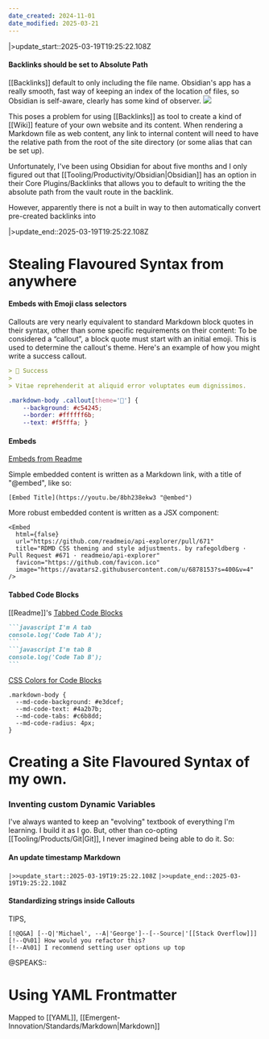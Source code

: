 ```yaml
---
date_created: 2024-11-01
date_modified: 2025-03-21
---
```


|>update_start::2025-03-19T19:25:22.108Z
#### Backlinks should be set to Absolute Path 

[[Backlinks]] default to only including the file name.  Obsidian's app has a really smooth, fast way of keeping an index of the location of files, so Obsidian is self-aware, clearly has some kind of observer.
![](https://i.imgur.com/7rHeIga.png)

This poses a problem for using [[Backlinks]] as tool to create a kind of [[Wiki]] feature of your own website and its content.  When rendering a Markdown file as web content, any link to internal content will need to have the relative path from the root of the site directory (or some alias that can be set up).

Unfortunately, I've been using Obsidian for about five months and I only figured out that [[Tooling/Productivity/Obsidian|Obsidian]] has an option in their Core Plugins/Backlinks that allows you to default to writing the  the absolute path from the vault route in the backlink.

However, apparently there is not a built in way to then automatically convert pre-created backlinks into 

|>update_end::2025-03-19T19:25:22.108Z

# Stealing Flavoured Syntax from anywhere

#### Embeds with Emoji class selectors
Callouts are very nearly equivalent to standard Markdown block quotes in their syntax, other than some specific requirements on their content: To be considered a “callout”, a block quote must start with an initial emoji. This is used to determine the callout's theme. Here's an example of how you might write a success callout.

```markdown
> 🎅 Success 
>  
> Vitae reprehenderit at aliquid error voluptates eum dignissimos.
```

```css
.markdown-body .callout[theme='🎅'] {
	--background: #c54245; 
	--border: #ffffff6b; 
	--text: #f5fffa; }
```
#### Embeds
[Embeds from Readme](https://docs.readme.com/rdmd/docs/embeds#syntax)

Simple embedded content is written as a Markdown link, with a title of "@embed", like so:

```
[Embed Title](https://youtu.be/8bh238ekw3 "@embed")
```

More robust embedded content is written as a JSX component:

```
<Embed
  html={false}
  url="https://github.com/readmeio/api-explorer/pull/671"
  title="RDMD CSS theming and style adjustments. by rafegoldberg · Pull Request #671 · readmeio/api-explorer"
  favicon="https://github.com/favicon.ico"
  image="https://avatars2.githubusercontent.com/u/6878153?s=400&v=4"
/>
```

#### Tabbed Code Blocks

[[Readme]]'s [Tabbed Code Blocks](https://docs.readme.com/rdmd/docs/code-blocks#tabbed-code-blocks)

````markdown
```javascript I'm A tab
console.log('Code Tab A');
```
```javascript I'm tab B
console.log('Code Tab B');
```
````

[CSS Colors for Code Blocks](https://docs.readme.com/rdmd/docs/code-blocks#custom-css)

```
.markdown-body {
  --md-code-background: #e3dcef;
  --md-code-text: #4a2b7b;
  --md-code-tabs: #c6b8dd;
  --md-code-radius: 4px;
}
```




# Creating a Site Flavoured Syntax of my own.
### Inventing custom Dynamic Variables

I've always wanted to keep an "evolving" textbook of everything I'm learning. I build it as I go. But, other than co-opting [[Tooling/Products/Git|Git]], I never imagined being able to do it. So:

#### An update timestamp Markdown
`|>>update_start::2025-03-19T19:25:22.108Z`
`|>>update_end::2025-03-19T19:25:22.108Z` 


#### Standardizing strings inside Callouts

TIPS, 
```
[!@Q&A] [--Q|'Michael', --A|'George']--[--Source|'[[Stack Overflow]]]
[!--Q%01] How would you refactor this?
[!--A%01] I recommend setting user options up top
```

@SPEAKS::

# Using YAML Frontmatter
Mapped to [[YAML]], [[Emergent-Innovation/Standards/Markdown|Markdown]]








